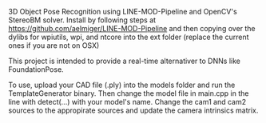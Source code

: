 3D Object Pose Recognition using LINE-MOD-Pipeline and OpenCV's StereoBM solver. Install by following steps at https://github.com/aelmiger/LINE-MOD-Pipeline and then copying over the dylibs for wpiutils, wpi, and ntcore into the ext folder (replace the current ones if you are not on OSX)

This project is intended to provide a real-time alternativer to DNNs like FoundationPose.

To use, upload your CAD file (.ply) into the models folder and run the TemplateGenerator binary. Then change the model file in main.cpp in the line with detect(...) with your model's name. Change the cam1 and cam2 sources to the appropirate sources and update the camera intrinsics matrix.